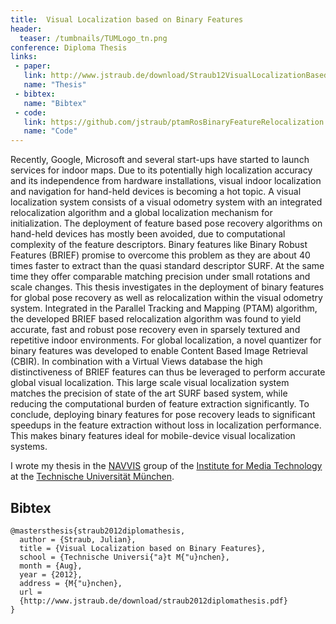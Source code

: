 ```yaml
---
title:  Visual Localization based on Binary Features
header:
  teaser: /tumbnails/TUMLogo_tn.png
conference: Diploma Thesis
links: 
 - paper: 
   link: http://www.jstraub.de/download/Straub12VisualLocalizationBasedOnBinaryFeatures.pdf
   name: "Thesis"
 - bibtex: 
   name: "Bibtex"
 - code: 
   link: https://github.com/jstraub/ptamRosBinaryFeatureRelocalization
   name: "Code"
---
```


Recently, Google, Microsoft and several start-ups have started to
launch services for indoor maps. Due to its potentially high
localization accuracy and its independence from hardware installations,
visual indoor localization and navigation for hand-held devices is
becoming a hot topic. A visual localization system consists of a visual
odometry system with an integrated relocalization algorithm and a
global localization mechanism for initialization. The deployment of
feature based pose recovery algorithms on hand-held devices has mostly
been avoided, due to computational complexity of the feature
descriptors. Binary features like Binary Robust Features (BRIEF)
promise to overcome this problem as they are about 40 times faster to
extract than the quasi standard descriptor SURF. At the same time they
offer comparable matching precision under small rotations and scale
changes. This thesis investigates in the deployment of binary features
for global pose recovery as well as relocalization within the visual
odometry system. Integrated in the Parallel Tracking and Mapping (PTAM)
algorithm, the developed BRIEF based relocalization algorithm was found
to yield accurate, fast and robust pose recovery even in sparsely
textured and repetitive indoor environments. For global localization, a
novel quantizer for binary features was developed to enable Content
Based Image Retrieval (CBIR).  In combination with a Virtual Views
database the high distinctiveness of BRIEF features can thus be
leveraged to perform accurate global visual localization. This large
scale visual localization system matches the precision of state of the
art SURF based system, while reducing the computational burden of
feature extraction significantly.  To conclude, deploying binary
features for pose recovery leads to significant speedups in the feature
extraction without loss in localization performance. This makes binary
features ideal for mobile-device visual localization systems.

I wrote my thesis in the [NAVVIS](http://navvis.de/) group of the [Institute for Media
 Technology](http://www.lmt.ei.tum.de/en/home.html) at the [Technische Universität München](http://www.tum.de/en/homepage/).

## Bibtex <a id="bibtex"></a>
```
@mastersthesis{straub2012diplomathesis,
  author = {Straub, Julian},
  title = {Visual Localization based on Binary Features},
  school = {Technische Universi{"a}t M{"u}nchen},
  month = {Aug},
  year = {2012},
  address = {M{"u}nchen},
  url =
  {http://www.jstraub.de/download/straub2012diplomathesis.pdf}
}
```

